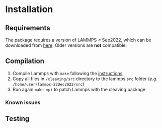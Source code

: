 # Installation

## Requirements

The package requires a version of LAMMPS $\geq$ Sep2022, which can be downloaded from [here](https://www.lammps.org/download.html). Older versions are **not** compatible.

## Compilation

1. Compile Lammps with `make` following the [instructions](https://docs.lammps.org/Build_make.html)
2. Copy all files in `/cleaving/src` directory to the lammps `src` folder (*e.g.* `/home/user/lammps-22Dec2022/src`)
3. Run again `make mpi` to patch Lammps with the cleaving package

### Known issues

## Testing
